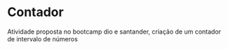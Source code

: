 # Contador
Atividade proposta no bootcamp dio e santander, criação de um contador de intervalo de números 
